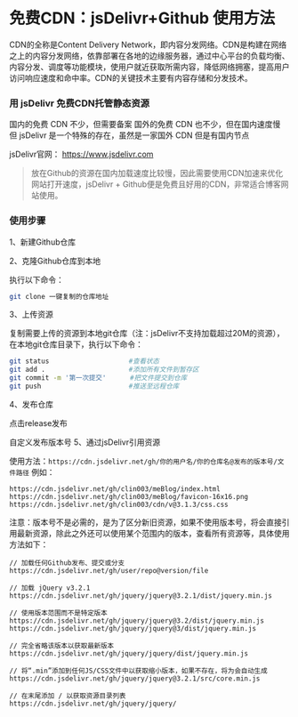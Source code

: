 # 免费CDN：jsDelivr+Github 使用方法



CDN的全称是Content Delivery Network，即内容分发网络。CDN是构建在网络之上的内容分发网络，依靠部署在各地的边缘服务器，通过中心平台的负载均衡、内容分发、调度等功能模块，使用户就近获取所需内容，降低网络拥塞，提高用户访问响应速度和命中率。CDN的关键技术主要有内容存储和分发技术。


### 用 jsDelivr 免费CDN托管静态资源

国内的免费 CDN 不少，但需要备案
国外的免费 CDN 也不少，但在国内速度慢
但 jsDelivr 是一个特殊的存在，虽然是一家国外 CDN 但是有国内节点

jsDelivr官网：  https://www.jsdelivr.com

>放在Github的资源在国内加载速度比较慢，因此需要使用CDN加速来优化网站打开速度，jsDelivr + Github便是免费且好用的CDN，非常适合博客网站使用。

### 使用步骤

1、新建Github仓库

2、克隆Github仓库到本地

执行以下命令：
```bash
git clone 一键复制的仓库地址
```
3、上传资源

复制需要上传的资源到本地git仓库（注：jsDelivr不支持加载超过20M的资源），在本地git仓库目录下，执行以下命令：
```bash
git status                    #查看状态
git add .                     #添加所有文件到暂存区
git commit -m '第一次提交'      #把文件提交到仓库
git push                      #推送至远程仓库
```

4、发布仓库

点击release发布

自定义发布版本号
5、通过jsDelivr引用资源

使用方法：`https://cdn.jsdelivr.net/gh/你的用户名/你的仓库名@发布的版本号/文件路径`
例如：

    https://cdn.jsdelivr.net/gh/clin003/meBlog/index.html
    https://cdn.jsdelivr.net/gh/clin003/meBlog/favicon-16x16.png
    https://cdn.jsdelivr.net/gh/clin003/cdn/v@3.1.3/css.css

注意：版本号不是必需的，是为了区分新旧资源，如果不使用版本号，将会直接引用最新资源，除此之外还可以使用某个范围内的版本，查看所有资源等，具体使用方法如下：

    // 加载任何Github发布、提交或分支
    https://cdn.jsdelivr.net/gh/user/repo@version/file

    // 加载 jQuery v3.2.1
    https://cdn.jsdelivr.net/gh/jquery/jquery@3.2.1/dist/jquery.min.js

    // 使用版本范围而不是特定版本
    https://cdn.jsdelivr.net/gh/jquery/jquery@3.2/dist/jquery.min.js
    https://cdn.jsdelivr.net/gh/jquery/jquery@3/dist/jquery.min.js

    // 完全省略该版本以获取最新版本
    https://cdn.jsdelivr.net/gh/jquery/jquery/dist/jquery.min.js

    // 将“.min”添加到任何JS/CSS文件中以获取缩小版本，如果不存在，将为会自动生成
    https://cdn.jsdelivr.net/gh/jquery/jquery@3.2.1/src/core.min.js

    // 在末尾添加 / 以获取资源目录列表
    https://cdn.jsdelivr.net/gh/jquery/jquery/


